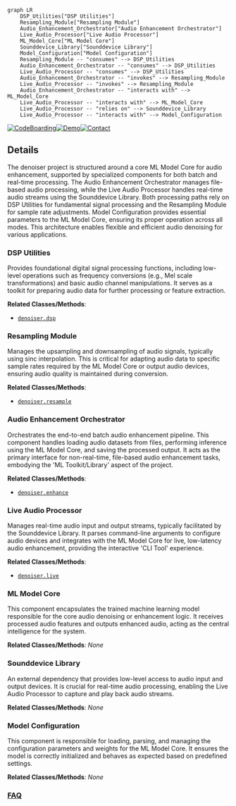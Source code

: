 ```mermaid
graph LR
    DSP_Utilities["DSP Utilities"]
    Resampling_Module["Resampling Module"]
    Audio_Enhancement_Orchestrator["Audio Enhancement Orchestrator"]
    Live_Audio_Processor["Live Audio Processor"]
    ML_Model_Core["ML Model Core"]
    Sounddevice_Library["Sounddevice Library"]
    Model_Configuration["Model Configuration"]
    Resampling_Module -- "consumes" --> DSP_Utilities
    Audio_Enhancement_Orchestrator -- "consumes" --> DSP_Utilities
    Live_Audio_Processor -- "consumes" --> DSP_Utilities
    Audio_Enhancement_Orchestrator -- "invokes" --> Resampling_Module
    Live_Audio_Processor -- "invokes" --> Resampling_Module
    Audio_Enhancement_Orchestrator -- "interacts with" --> ML_Model_Core
    Live_Audio_Processor -- "interacts with" --> ML_Model_Core
    Live_Audio_Processor -- "relies on" --> Sounddevice_Library
    Live_Audio_Processor -- "interacts with" --> Model_Configuration
```

[![CodeBoarding](https://img.shields.io/badge/Generated%20by-CodeBoarding-9cf?style=flat-square)](https://github.com/CodeBoarding/GeneratedOnBoardings)[![Demo](https://img.shields.io/badge/Try%20our-Demo-blue?style=flat-square)](https://www.codeboarding.org/demo)[![Contact](https://img.shields.io/badge/Contact%20us%20-%20contact@codeboarding.org-lightgrey?style=flat-square)](mailto:contact@codeboarding.org)

## Details

The denoiser project is structured around a core ML Model Core for audio enhancement, supported by specialized components for both batch and real-time processing. The Audio Enhancement Orchestrator manages file-based audio processing, while the Live Audio Processor handles real-time audio streams using the Sounddevice Library. Both processing paths rely on DSP Utilities for fundamental signal processing and the Resampling Module for sample rate adjustments. Model Configuration provides essential parameters to the ML Model Core, ensuring its proper operation across all modes. This architecture enables flexible and efficient audio denoising for various applications.

### DSP Utilities
Provides foundational digital signal processing functions, including low-level operations such as frequency conversions (e.g., Mel scale transformations) and basic audio channel manipulations. It serves as a toolkit for preparing audio data for further processing or feature extraction.


**Related Classes/Methods**:

- <a href="https://github.com/facebookresearch/denoiser/blob/main/denoiser/dsp.py" target="_blank" rel="noopener noreferrer">`denoiser.dsp`</a>


### Resampling Module
Manages the upsampling and downsampling of audio signals, typically using sinc interpolation. This is critical for adapting audio data to specific sample rates required by the ML Model Core or output audio devices, ensuring audio quality is maintained during conversion.


**Related Classes/Methods**:

- <a href="https://github.com/facebookresearch/denoiser/blob/main/denoiser/resample.py" target="_blank" rel="noopener noreferrer">`denoiser.resample`</a>


### Audio Enhancement Orchestrator
Orchestrates the end-to-end batch audio enhancement pipeline. This component handles loading audio datasets from files, performing inference using the ML Model Core, and saving the processed output. It acts as the primary interface for non-real-time, file-based audio enhancement tasks, embodying the 'ML Toolkit/Library' aspect of the project.


**Related Classes/Methods**:

- <a href="https://github.com/facebookresearch/denoiser/blob/main/denoiser/enhance.py" target="_blank" rel="noopener noreferrer">`denoiser.enhance`</a>


### Live Audio Processor
Manages real-time audio input and output streams, typically facilitated by the Sounddevice Library. It parses command-line arguments to configure audio devices and integrates with the ML Model Core for live, low-latency audio enhancement, providing the interactive 'CLI Tool' experience.


**Related Classes/Methods**:

- <a href="https://github.com/facebookresearch/denoiser/blob/main/denoiser/live.py" target="_blank" rel="noopener noreferrer">`denoiser.live`</a>


### ML Model Core
This component encapsulates the trained machine learning model responsible for the core audio denoising or enhancement logic. It receives processed audio features and outputs enhanced audio, acting as the central intelligence for the system.


**Related Classes/Methods**: _None_

### Sounddevice Library
An external dependency that provides low-level access to audio input and output devices. It is crucial for real-time audio processing, enabling the Live Audio Processor to capture and play back audio streams.


**Related Classes/Methods**: _None_

### Model Configuration
This component is responsible for loading, parsing, and managing the configuration parameters and weights for the ML Model Core. It ensures the model is correctly initialized and behaves as expected based on predefined settings.


**Related Classes/Methods**: _None_



### [FAQ](https://github.com/CodeBoarding/GeneratedOnBoardings/tree/main?tab=readme-ov-file#faq)